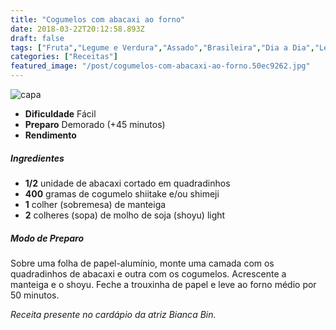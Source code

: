 ```yaml
---
title: "Cogumelos com abacaxi ao forno"
date: 2018-03-22T20:12:58.893Z
draft: false
tags: ["Fruta","Legume e Verdura","Assado","Brasileira","Dia a Dia","Leve e Saudável","Alimentação saudável","Cogumelos","Receitas","Receitas com frutas","Receitas rápidas","Receitas simples e fáceis"]
categories: ["Receitas"]
featured_image: "/post/cogumelos-com-abacaxi-ao-forno.50ec9262.jpg"
---
```


![capa](/post/cogumelos-com-abacaxi-ao-forno.50ec9262.jpg)

*   **Dificuldade** Fácil
*   **Preparo** Demorado (+45 minutos)
*   **Rendimento**

##### Ingredientes

*   **1/2** unidade de abacaxi cortado em quadradinhos
*   **400** gramas de cogumelo shiitake e/ou shimeji
*   **1** colher (sobremesa) de manteiga
*   **2** colheres (sopa) de molho de soja (shoyu) light

##### Modo de Preparo

Sobre uma folha de papel-alumínio, monte uma camada com os quadradinhos de abacaxi e outra com os cogumelos. Acrescente a manteiga e o shoyu. Feche a trouxinha de papel e leve ao forno médio por 50 minutos.

_Receita presente no cardápio da atriz Bianca Bin._
